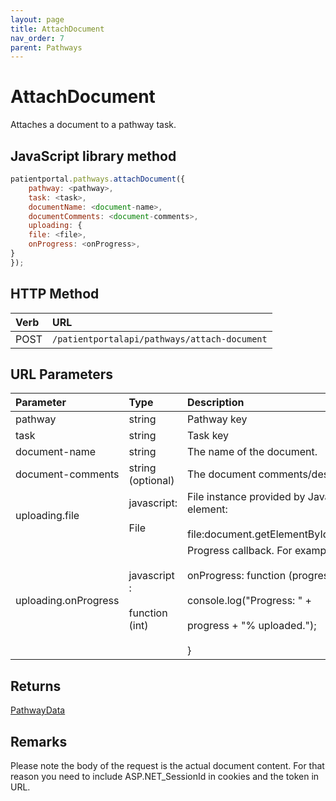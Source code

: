 ```yaml
---
layout: page
title: AttachDocument
nav_order: 7
parent: Pathways
---
```


# AttachDocument

Attaches a document to a pathway task.

## JavaScript library method

```javascript
patientportal.pathways.attachDocument({
    pathway: <pathway>,
    task: <task>,
    documentName: <document-name>,
    documentComments: <document-comments>,
    uploading: {
    file: <file>,
    onProgress: <onProgress>,
}
});
```

## HTTP Method

| Verb | URL                                               |
|:-----|:--------------------------------------------------|
| POST | `/patientportalapi/pathways/attach-document` |

## URL Parameters

| Parameter | Type   | Description                                                 |
|:----------|:-------|:------------------------------------------------------------|
| pathway | string | Pathway key |
| task | string | Task key |
| document-name | string | The name of the document. |
| document-comments | string (optional) | The document comments/description. |
| uploading.file | javascript:<br><br>File | File instance provided by JavaScript input element:<br><br>file:document.getElementById("myFile").files\[0\] |
| uploading.onProgress | javascript :<br><br>function (int) | Progress callback. For example:<br><br>onProgress: function (progress) {<br><br>console.log("Progress: " +<br><br>progress + "% uploaded."); <br><br>} |

## Returns

[PathwayData](../objects-and-data-types/pathwaydata)

## Remarks

Please note the body of the request is the actual document content. For that reason you need to include ASP.NET_SessionId in cookies and the token in URL.
